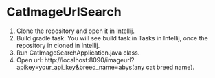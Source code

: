 # CatImageUrlSearch
1. Clone the repository and open it in Intellij.
2. Build gradle task: You will see build task in Tasks in Intellij, once the repository in cloned in Intellij.
3. Run CatImageSearchApplication.java class.
4. Open url: 
    http://localhost:8090/imageurl?apikey=your_api_key&breed_name=abys(any cat breed name).
    
    
    
